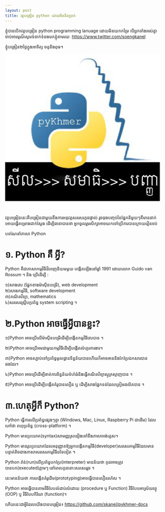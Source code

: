```yaml
---
layout: post
title: វគ្គបង្រៀន python ដោយមិនគិត​ប្រាក់
---
```

ខ្ញុំបានបើកវគ្គបង្រៀន python programming lanuage ដោយមិនយក​កម្រៃ បើអ្នកទាំងអស់​គ្នាចាប់អារម្មណ៏សូមទំនាក់ទំនងមកខ្ញុំតាមរយៈ
https://www.twitter.com/soengkanel

ខ្ញុំបង្រៀន២ថ្ងៃក្នុងអាទិត្យ ចន្ទនិង​ពុធ។<br/>

![_config.yml](https://raw.githubusercontent.com/skanel/pykhmer-docs/master/pykhmer.jpg)

វគ្គបង្រៀន​នេះគឺបង្រៀនជាមួយ​នឹងការអនុវត្តសរសេរកូដផ្ទាល់ រូចចុងបញ្ចប់នៃផ្នែកនិមួយៗគឺមានដាក់អោយធ្វើគម្រោងជាក់ស្ដែង ដើម្បីធានាបានថា អ្នកចូលរួមសិក្សាអាចយក​ទៅប្រើ​ការបានក្រោយរៀនចប់

បទណែនាំភាសា Python

# ១. Python គឺ អ្វី? #

Python គឺជាភាសាកម្មវិធីដ៏ពេញនិយមមួយ បង្កើតឡើងនៅឆ្នាំ 1991 ដោយលោក Guido van Rossum ។
និង ប្រើដើម្បី :

១)សាងវេប (ផ្នែកខាងម៉ាស៊ីនបម្រើ), web development<br/>
២)សាងកម្មវិធី, software development<br/>
៣)គណិតវិទ្យា, mathematics<br/>
៤)សរសេរស្គ្រីបប្រព័ន្ធ system scripting ។<br/>

# ២.Python អាចធ្វើអ្វីបានខ្លះ? #

១)Python អាចប្រើលើម៉ាស៊ីនបម្រើដើម្បីបង្កើតកម្មវិធីវេបបាន ។

២)Python អាចប្រើអមជាមួយកម្មវិធីដើម្បីបង្កើតលំហូរការងារ។

៣)Python អាចតភ្ជាប់ទៅប្រព័ន្ធមូលដ្ឋានទិន្នន័យបានហើយក៏អាចអាននិងកែប្រែឯកសារបានផងដែរ។

៤)Python អាចប្រើដើម្បីចាត់ការទិន្នន័យទំហំធំនិងធ្វើគណិតវិទ្យាស្មុគ្រស្មាញបាន ។

៥)Python អាចប្រើដើម្បីបង្កើតគំរូបានលឿន ឬ ដើម្បីសាងផ្នែកទន់ដែលត្រៀមផលិតបាន ។

# ៣.ហេតុអ្វីក៏ Python? #

Python ធ្វើការលើប្រព័ន្ធផ្សេងៗគ្នា (Windows, Mac, Linux, Raspberry Pi ជាដើម) ដែលហៅថា ពហុប្រព័ន្ធ (cross-platform) ។

Python មានប្រយោគ(syntax)សាមញ្ញស្រដៀងទៅនឹងភាសាអង់គ្លេស។

Python មានរូបប្រយោគដែលអនុញ្ញាតឱ្យអ្នកបង្កើតកម្មវិធី(developer)សរសេរកម្មវិធីដែលមានបន្ទាត់តិចជាងភាសាសរសេរកម្មវិធីដទៃទៀត ។

Python រ៉ាន់(run)លើប្រព័ន្ធបកប្រែ(interpreter) មានន័យថា កូដអាចត្រូវបានបក(executed)ភ្លាមៗ នៅពេលកូដនោះសរសេររួច ។ 

នេះមានន័យថា ការបង្កើតគំរូដើម(prototyping)អាចធ្វើបានលឿនរហ័ស ។

Python អាចធ្វើបានតាមវិធីបែបលំដាប់លំដោយ (procedure ឬ Function) វិធីបែបអាស្រ័យវត្ថុ (OOP) ឬ វិធីបែបកិរិយា (function)។

ហើយនេះជាអ្វីដែល​យើងបាន​បង្រៀន៖ https://github.com/skanel/pykhmer-docs
